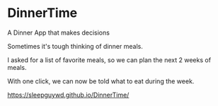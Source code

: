 # DinnerTime
 A Dinner App that makes decisions

 Sometimes it's tough thinking of dinner meals.

 I asked for a list of favorite meals, so we can plan the next 2 weeks of meals.

 With one click, we can now be told what to eat during the week.

https://sleepguywd.github.io/DinnerTime/
